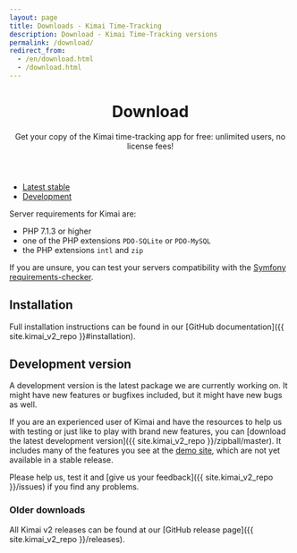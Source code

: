 ```yaml
---
layout: page
title: Downloads - Kimai Time-Tracking
description: Download - Kimai Time-Tracking versions
permalink: /download/
redirect_from:
  - /en/download.html
  - /download.html
---
```


<header class="major">
	<h1>Download</h1>
    <p>
    Get your copy of the Kimai time-tracking app for free: unlimited users, no license fees! 
    </p>
</header>

<ul class="actions">
    <li><a href="{{ site.kimai_v2_repo }}{{ site.kimai_v2_latest }}" class="button special icon fa-download">Latest stable</a></li>
    <li><a href="{{ site.kimai_v2_repo }}/zipball/master" class="button icon fa-download">Development</a></li>
</ul>

Server requirements for Kimai are: 

- PHP 7.1.3 or higher 
- one of the PHP extensions `PDO-SQLite` or `PDO-MySQL`
- the PHP extensions `intl` and `zip` 

If you are unsure, you can test your servers compatibility with the [Symfony requirements-checker](http://symfony.com/doc/current/reference/requirements.html).

## Installation

Full installation instructions can be found in our [GitHub documentation]({{ site.kimai_v2_repo }}#installation).

## Development version

A development version is the latest package we are currently working on. It might have new features or bugfixes included, but it might have new bugs as well.

If you are an experienced user of Kimai and have the resources to help us with testing or just like to play with brand new features,
you can [download the latest development version]({{ site.kimai_v2_repo }}/zipball/master).
It includes many of the features you see at the [demo site](/demo/), which are not yet available in a stable release.

Please help us, test it and [give us your feedback]({{ site.kimai_v2_repo }}/issues) if you find any problems.

### Older downloads

All Kimai v2 releases can be found at our [GitHub release page]({{ site.kimai_v2_repo }}/releases).